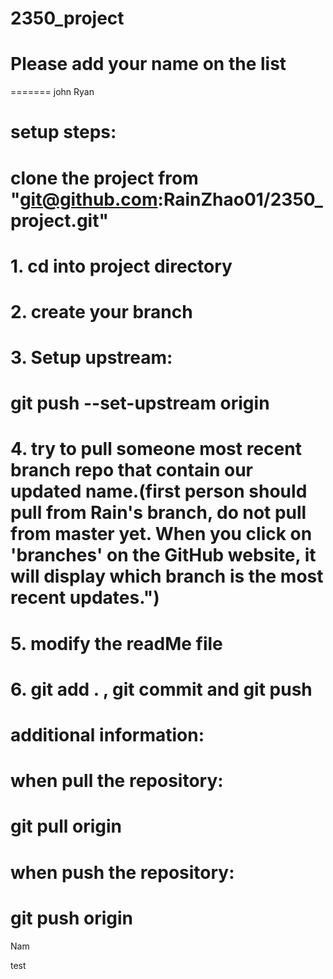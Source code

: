 # 2350_project

# Please add your name on the list

=======
john
Ryan

# setup steps:
# clone the project from "git@github.com:RainZhao01/2350_project.git"

# 1. cd into project directory

# 2. create your branch

# 3. Setup upstream:
# git push --set-upstream origin

# 4. try to pull someone most recent branch repo that contain our updated name.(first person should pull from Rain's branch, do not pull from master yet. When you click on 'branches' on the GitHub website, it will display which branch is the most recent updates.")

# 5. modify the readMe file

# 6. git add . , git commit and git push


# additional information:
# when pull the repository:
# git pull origin <your branch name>
# when push the repository:
# git push origin <your branch name>

Nam 

test